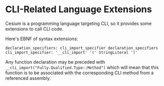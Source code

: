 CLI-Related Language Extensions
===============================

Cesium is a programming language targeting CLI, so it provides some extensions to call CLI code.

Here's EBNF of syntax extensions:

```
declaration_specifiers: cli_import_specifier declaration_specifiers
cli_import_specifier: '__cli_import' '(' StringLiteral ')'
```

Any function declaration may be preceded with `__cli_import("Fully.Qualified.Type::Method")` which will mean that this function is to be associated with the corresponding CLI method from a referenced assembly.
